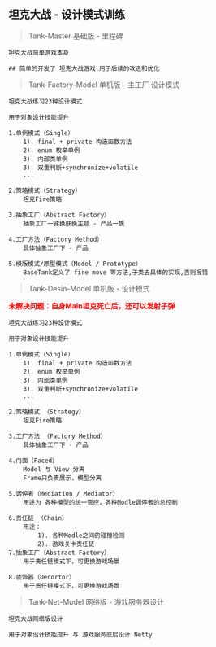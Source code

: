 ## 坦克大战 - 设计模式训练



> Tank-Master 基础版 - 里程碑

```
坦克大战简单游戏本身

## 简单的开发了 坦克大战游戏,用于后续的改进和优化
```



> Tank-Factory-Model 单机版 - 主工厂 设计模式

```
坦克大战练习23种设计模式

用于对象设计技能提升

1.单例模式（Single）
	1). final + private 构造函数方法
	2). enum 枚举单例
	3). 内部类单例
	3). 双重判断+synchronize+volatile
	...

2.策略模式（Strategy）
	坦克Fire策略

3.抽象工厂（Abstract Factory）
	抽象工厂一键换肤换主题 - 产品一族

4.工厂方法（Factory Method）
	具体抽象工厂下 - 产品

5.模版模式/原型模式（Model / Prototype）
	BaseTank定义了 fire move 等方法,子类去具体的实现,否则报错	

```


> Tank-Desin-Model 单机版 - 设计模式

<font color="red">**未解决问题：自身Main坦克死亡后，还可以发射子弹**</font>

```
坦克大战练习23种设计模式

用于对象设计技能提升

1.单例模式（Single）
	1). final + private 构造函数方法
	2). enum 枚举单例
	3). 内部类单例
	3). 双重判断+synchronize+volatile
	...

2.策略模式 （Strategy）
	坦克Fire策略

3.工厂方法 （Factory Method）
	具体抽象工厂下 - 产品

4.门面（Faced）
	Model 与 View 分离
    Frame只负责展示，模型分离

5.调停者（Mediation / Mediator）
    用途为 各种模型的统一管控，各种Modle调停者的总控制

6.责任链 （Chain）
	用途：
        1). 各种Modle之间的碰撞检测
        2). 游戏关卡责任链
7.抽象工厂（Abstract Factory）
    用于责任链模式下，可更换游戏场景

8.装饰器（Decortor）
    用于责任链模式下，可更换游戏场景

```



> Tank-Net-Model 网络版 - 游戏服务器设计

```
坦克大战网络版设计

用于对象设计技能提升 与 游戏服务底层设计 Netty
```



